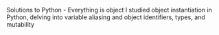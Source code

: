  Solutions to Python - Everything is object
I studied object instantiation in Python, delving into variable aliasing and object identifiers, types, and mutability
